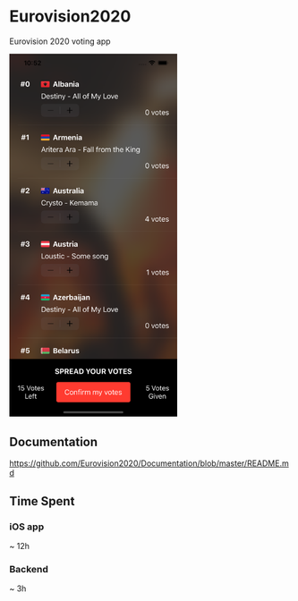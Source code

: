 # Eurovision2020
Eurovision 2020 voting app

<img src="screen.png" width="300px"/>

## Documentation

https://github.com/Eurovision2020/Documentation/blob/master/README.md

## Time Spent

### iOS app
~ 12h

### Backend
~ 3h
